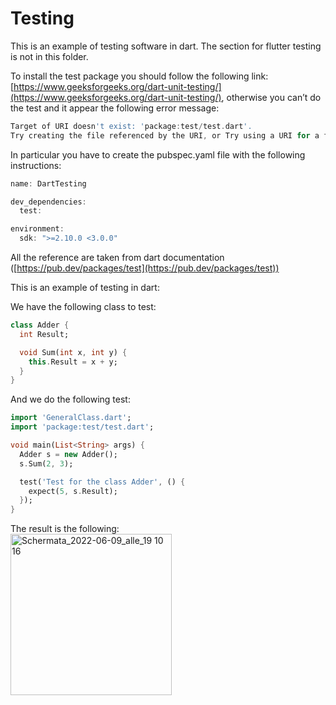 # Testing

This is an example of testing software in dart. The section for flutter testing is not in this folder.

To install the test package you should follow the following link: [https://www.geeksforgeeks.org/dart-unit-testing/](https://www.geeksforgeeks.org/dart-unit-testing/), otherwise you can’t do the test and it appear the following error message:

```dart
Target of URI doesn't exist: 'package:test/test.dart'.
Try creating the file referenced by the URI, or Try using a URI for a file that does exist.
```

In particular you have to create the pubspec.yaml file with the following instructions:

```dart
name: DartTesting

dev_dependencies:
  test:

environment:
  sdk: ">=2.10.0 <3.0.0"
```

All the reference are taken from dart documentation ([https://pub.dev/packages/test](https://pub.dev/packages/test))

This is an example of testing in dart:

We have the following class to test:

```dart
class Adder {
  int Result;

  void Sum(int x, int y) {
    this.Result = x + y;
  }
}
```

And we do the following test:

```dart
import 'GeneralClass.dart';
import 'package:test/test.dart';

void main(List<String> args) {
  Adder s = new Adder();
  s.Sum(2, 3);

  test('Test for the class Adder', () {
    expect(5, s.Result);
  });
}
```

The result is the following:
<br />
<img width="258" alt="Schermata_2022-06-09_alle_19 10 16" src="https://user-images.githubusercontent.com/88108002/172911183-6e5f14aa-e54c-49fe-b17b-eb1d712b944e.png">



